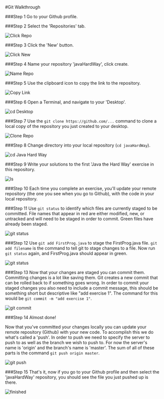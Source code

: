 #Git Walkthrough

###Step 1
Go to your Github profile.
  

###Step 2
Select the 'Repositories' tab.
  
![Click Repo](../imgs/click_repo.png)  

###Step 3
Click the 'New' button.
  
![Click New](../imgs/click_new.png)  

###Step 4
Name your repository 'javaHardWay', click create.
  
![Name Repo](../imgs/name_repo.png)  

###Step 5
Use the clipboard icon to copy the link to the repository.
  
![Copy Link](../imgs/copy_link.png)  

###Step 6
Open a Terminal, and navigate to your 'Desktop'.
  
![cd Desktop](../imgs/cd_desktop.png)  

###Step 7
Use the `git clone https://github.com/...` command to clone a local copy of the repository you just created to your desktop.
  
![Clone Repo](../imgs/clone_repo.png)  

###Step 8
Change directory into your local repository (`cd javaHardWay`).
  
![cd Java Hard Way](../imgs/cd_javaHardWay.png)  

###Step 9
Write your solutions to the first 'Java the Hard Way' exercise in this repository.
  
![ls](../imgs/ls.png) 

###Step 10
Each time you complete an exercise, you'll update your remote repository (the one you see when you go to Github), with the code in your local repository.

###Step 11
Use `git status` to identify which files are currently staged to be committed. File names that appear in red are either modified, new, or untracked and will need to be staged in order to commit. Green files have already been staged.  
  
![git status](../imgs/git_status_pre.png) 

###Step 12
Use `git add FirstProg.java` to stage the FirstProg.java file. `git add filename` is the command to tell git to stage changes to a file. Now run `git status` again, and FirstProg.java should appear in green.
  
![git status](../imgs/git_status_post.png) 

###Step 13
Now that your changes are staged you can commit them. Committing changes is a lot like saving them. Git creates a new commit that can be rolled back to if something goes wrong. In order to commit your staged changes you also need to include a commit message, this should be something short but descriptive like "add exercise 1". The command for this would be `git commit -m "add exercise 1"`.
  
![git commit](../imgs/git_commit.png) 

###Step 14
Almost done!  
  
Now that you've committed your changes locally you can update your remote repository (Github) with your new code. To accomplish this we do what's called a 'push'. In order to push we need to specify the server to push to as well as the branch we wish to push to. For now the server's name is 'origin' and the branch's name is 'master'. The sum of all of these parts is the command `git push origin master`.
  
![git push](../imgs/git_push.png) 

###Step 15
That's it, now if you go to your Github profile and then select the 'javaHardWay' repository, you should see the file you just pushed up is there.
  
![finished](../imgs/finished.png) 
